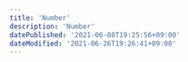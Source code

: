 ```yaml
---
title: 'Number'
description: 'Number'
datePublished: '2021-06-08T19:25:56+09:00'
dateModified: '2021-06-26T19:26:41+09:00'
---
```


